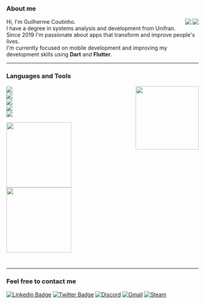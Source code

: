 <!-- <p align="center">
<img height="250em" img src="https://user-images.githubusercontent.com/42876350/203445828-fb0f1da0-9fea-45b5-8743-d22da9c0129c.png">
</p> -->
<!-- swap image based on theme
#gh-light-mode-only
#gh-dark-mode-only -->
### About me

<img align="right" src="https://user-images.githubusercontent.com/42876350/203586256-1187ca22-45df-4578-944a-a806ec44a0e3.png#gh-dark-mode-only"><img align="right" src="https://user-images.githubusercontent.com/42876350/203624050-f5e8bb7f-2710-4c73-80c0-a0476450d971.png#gh-light-mode-only">Hi, I'm Guilherme Coutinho.  
I have a degree in systems analysis and development from Unifran.  
Since 2019 I'm passionate about apps that transform and improve people's lives.  
I'm currently focused on mobile development and improving my development skills using **Dart** and **Flutter**.  

---

### Languages and Tools

<img align="right" height="165" src="https://user-images.githubusercontent.com/42876350/203594638-f7a90889-9b14-4fc5-8bd0-3728b5a59b51.png">  

![](https://img.shields.io/badge/Framework-Flutter-informational?style=plastic=flat&logo=Flutter&logoColor=0095e6&color=BCF314)  
![](https://img.shields.io/badge/BackEnd-Firebase-informational?plastic=flat&logo=Firebase&color=BCF314)  
![](https://img.shields.io/badge/Database-SQLite-informational?style=plastic=flat&logo=SQLITE&logoColor=white&color=BCF314)  
![](https://img.shields.io/badge/Code-Dart-informational?style=plastic=flat&logo=Dart&logoColor=0095e6&color=BCF314)  
![](https://img.shields.io/badge/Code-Java-informational?style=plastic=flat&logo=android&logoColor=green&color=BCF314)

<a href="https://github.com/gcoutinho1">
<img height="170em" src="https://github-readme-stats.vercel.app/api?username=gcoutinho1&show_icons=true&line_height=27&count_private=true&hide=contribs&title_color=BCF314&text_color=BCF314&ring_color=c91246&icon_color=c91246&bg_color=0D1117&hide_border=false"/>
<img height="170em" src="https://github-readme-stats.vercel.app/api/top-langs/?username=gcoutinho1&layout=compact&title_color=BCF314&bg_color=0D1117&text_color=BCF314&langs_count=10&hide=html,C,CMake,Objective-C&hide_border=false"/>  
</a>
<p align="left">
<a href="https://github.com/gcoutinho1">
  <img height="13em" src="https://komarev.com/ghpvc/?username=gcoutinho1&style=plastic&color=BCF314&label=V"/>
</a>
</p>

---

### Feel free to contact me
[![Linkedin Badge](https://img.shields.io/badge/-LinkedIn-blue?style=square&logo=Linkedin&logoColor=white&link=https://www.linkedin.com/in/guilhermecoutinho1/)](https://www.linkedin.com/in/guilhermecoutinho1/) 
[![Twitter Badge](https://img.shields.io/badge/-Twitter-blue?style=square&logo=Twitter&logoColor=white&link=https://https://twitter.com/gcoutinho1/)](https://twitter.com/gcoutinho1/) 
[![Discord](https://img.shields.io/badge/Discord-%237289DA.svg?style=square&logo=discord&logoColor=white&link=https://discordapp.com/users/217152669591011330)](https://discordapp.com/users/217152669591011330) 
[![Gmail](https://img.shields.io/badge/Gmail-D14836?style=square&logo=gmail&logoColor=white&link=mailto:gcoutinho.dev@gmail.com)](mailto:gcoutinho.dev@gmail.com) 
[![Steam](https://img.shields.io/badge/steam-%23000000.svg?style=square&logo=steam&logoColor=white&link=https://steamcommunity.com/id/guilhermel337/)](https://steamcommunity.com/id/guilhermel337/)
